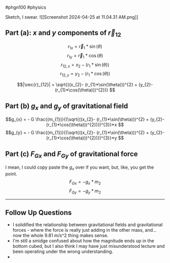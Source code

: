  #phgn100 #physics

Sketch, I swear.
![[Screenshot 2024-04-25 at 11.04.31 AM.png]]

## Part (a): $x$ and $y$ components of $\vec{r}_{12}$

$$r_{1x}= \vec{r}_{1}*\sin(\theta)$$
$$r_{1y}= \vec{r}_{1}*\cos(\theta)$$
$$r_{12,x}= x_{2}- (r_{1}*\sin(\theta))$$
$$r_{12,y}= y_{2}- (r_{1}*\cos(\theta))$$

$$|\vec{r}_{12}| = \sqrt{((x_{2}- (r_{1}*\sin(\theta)))^{2} + (y_{2}-(r_{1}*\cos(\theta)))^{2})} $$
## Part (b) $g_{x}$ and $g_{y}$ of gravitational field

$$g_{x} = - G \frac{(m_{1})}{(\sqrt{((x_{2}- (r_{1}*\sin(\theta)))^{2} + (y_{2}-(r_{1}*\cos(\theta)))^{2})})^{3}}*x $$
$$g_{y} = - G \frac{(m_{1})}{(\sqrt{((x_{2}- (r_{1}*\sin(\theta)))^{2} + (y_{2}-(r_{1}*\cos(\theta)))^{2})})^{3}}*y $$


## Part (c) $F_{Gx}$ and $F_{Gy}$ of gravitational force 
I mean, I could copy paste the $g_{x}$ over if you want, but, like, you get the point.
$$F_{Gx}= -g_{x}* m_{2}$$
$$F_{Gy }= -g_{y}*m_{2}$$

-----

## Follow Up Questions
- I solidified the relationship between gravitational fields and gravitational forces - where the force is really just adding in the other mass, and... now the whole 9.81 m/s^2 thing makes sense.
- I'm still a smidge confused about how the magnitude ends up in the bottom cubed, but I also think I may have just misunderstood lecture and been operating under the wrong understanding. 
- 